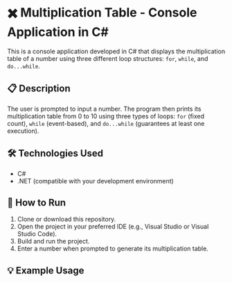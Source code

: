# ✖️ Multiplication Table - Console Application in C#

This is a console application developed in C# that displays the multiplication table of a number using three different loop structures: `for`, `while`, and `do...while`.

## 📋 Description

The user is prompted to input a number. The program then prints its multiplication table from 0 to 10 using three types of loops: `for` (fixed count), `while` (event-based), and `do...while` (guarantees at least one execution).

## 🛠️ Technologies Used

- C#
- .NET (compatible with your development environment)

## 🚀 How to Run

1. Clone or download this repository.
2. Open the project in your preferred IDE (e.g., Visual Studio or Visual Studio Code).
3. Build and run the project.
4. Enter a number when prompted to generate its multiplication table.

## 💡 Example Usage

